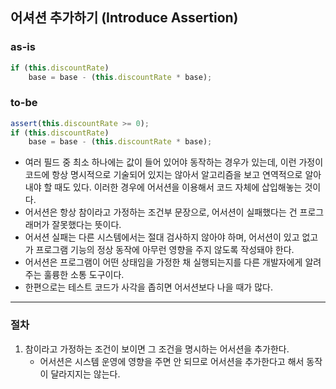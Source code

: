 ## 어셔션 추가하기 (Introduce Assertion)

### as-is
```javascript
if (this.discountRate)
    base = base - (this.discountRate * base);
```

### to-be
```javascript
assert(this.discountRate >= 0);
if (this.discountRate)
    base = base - (this.discountRate * base);
```

* 여러 필드 중 최소 하나에는 값이 들어 있어야 동작하는 경우가 있는데, 이런 가정이 코드에 항상 명시적으로 기술되어 있지는 않아서 알고리즘을 보고 연역적으로 알아내야 할 때도 있다. 이러한 경우에 어서션을 이용해서 코드 자체에 삽입해놓는 것이다.
* 어서션은 항상 참이라고 가정하는 조건부 문장으로, 어서션이 실패했다는 건 프로그래머가 잘못했다는 뜻이다.
* 어서션 실패는 다른 시스템에서는 절대 검사하지 않아야 하며, 어서션이 있고 없고가 프로그램 기능의 정상 동작에 아무런 영향을 주지 않도록 작성돼야 한다.
* 어서션은 프로그램이 어떤 상태임을 가정한 채 실행되는지를 다른 개발자에게 알려주는 훌륭한 소통 도구이다.
* 한편으로는 테스트 코드가 사각을 좁히면 어서션보다 나을 때가 많다.

- - -

### 절차
1. 참이라고 가정하는 조건이 보이면 그 조건을 명시하는 어서션을 추가한다.
   * 어서션은 시스템 운영에 영향을 주면 안 되므로 어서션을 추가한다고 해서 동작이 달라지지는 않는다.
